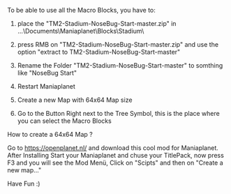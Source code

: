 To be able to use all the Macro Blocks,
you have to:

1. place the "TM2-Stadium-NoseBug-Start-master.zip" in
   ...\Documents\Maniaplanet\Blocks\Stadium\

2. press RMB on "TM2-Stadium-NoseBug-Start-master.zip" and 
   use the option "extract to TM2-Stadium-NoseBug-Start-master\"

3. Rename the Folder "TM2-Stadium-NoseBug-Start-master" to
   somthing like "NoseBug Start"
   
4. Restart Maniaplanet

5. Create a new Map with 64x64 Map size

6. Go to the Button Right next to the Tree Symbol,
   this is the place where you can select the Macro Blocks


How to create a 64x64 Map ?

Go to https://openplanet.nl/ and download this cool mod for Maniaplanet.
After Installing Start your Maniaplanet and chuse your TitlePack,
now press F3 and you will see the Mod Menü,
Click on "Scipts" and then on "Create a new map..."

Have Fun :)
